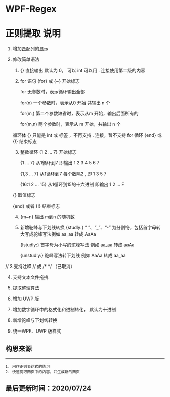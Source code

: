 # WPF-Regex
正则提取
说明
=======
    
1. 增加匹配列的显示

2. 修改简单语法

    1. {} 直接输出 默认为 0， 可以 int   可以用 . 连接使用第二级的内容
    2. for 语句
        {for} 或 {~} 开始标志 

        for 无参数时，表示循环输出全部

        for(n) 一个参数时，表示从0 开始 共输出 n 个

        for(m,) 第二个参数缺省时，表示从m 开始，输出后面所有的

        for(m,n) 两个参数时，表示从 m 开始，共输出 n 个

    循环体 {} 只能是 int 或 标签 ，不再支持 . 连接，暂不支持 for 循环
    {end} 或 {!} 结束标志

    3. 整数循环
        {1 2 ... 7}  开始标志

        {1 ... 7}  从1循环到7 即输出 1 2 3 4 5 6 7

        {1,3 ... 7} 从1循环到7 每个数隔2 , 即 1 3 5 7

        {16:1 2 ... 15} 从1循环到15的十六进制 即输出 1 2 ... F

    
    {}           取值标志

    {end} 或者 {!} 结束标志

    4. {m~n} 输出 m到n 的随机数
    
    5. 新增驼峰与下划线转换
        {studly:}    “ ”、“_”、“-” 为分割符，包括首字母转大写成驼峰写法例如 aa_aa 转成 AaAa

        {lstudly:}   首字母为小写的驼峰写法 例如 aa_aa 转成 aaAa
        
        {unstudly:}  驼峰写法转下划线 例如 AaAa 转成 aa_aa

 
// 3.支持注释 // 或 /* */  （已取消）

4. 支持文本文件拖拽

5. 提取整理算法

6. 增加 UWP 版

7. 增加数字循环中的格式化和进制转化， 默认为十进制

8. 新增驼峰与下划线转换

9. 统一WPF、UWP 版样式

## 构思来源
-------

	1. 用作正则表达式的练习
	2. 快速提取网页中的内容，并生成新的网页
	
## 最后更新时间：2020/07/24